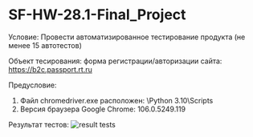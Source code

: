 # SF-HW-28.1-Final_Project
Условие: Провести автоматизированное тестирование продукта (не менее 15 автотестов)

Объект тесирования: форма регистрации/авторизации сайта: https://b2c.passport.rt.ru

Предусловие:
1. Файл chromedriver.exe расположен: \Python 3.10\Scripts
2. Версия браузера Google Chrome: 106.0.5249.119




Результат тестов:
![result tests](https://user-images.githubusercontent.com/110028579/195578500-56f53bda-d97c-4c9e-bf73-a5143c654809.jpg)






